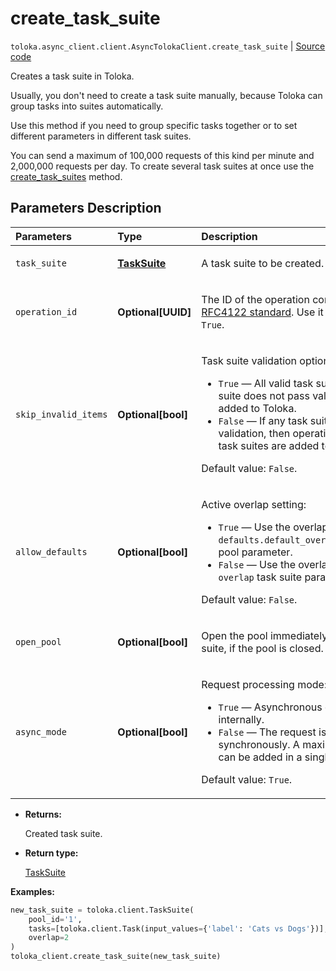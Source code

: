 # create_task_suite
`toloka.async_client.client.AsyncTolokaClient.create_task_suite` | [Source code](https://github.com/Toloka/toloka-kit/blob/v1.1.3/src/client/__init__.py#L0)

Creates a task suite in Toloka.


Usually, you don't need to create a task suite manually, because Toloka can group tasks into suites automatically.

Use this method if you need to group specific tasks together or to set different parameters in different task suites.

You can send a maximum of 100,000 requests of this kind per minute and 2,000,000 requests per day.
To create several task suites at once use the [create_task_suites](toloka.client.TolokaClient.create_task_suites.md) method.

## Parameters Description

| Parameters | Type | Description |
| :----------| :----| :-----------|
`task_suite`|**[TaskSuite](toloka.client.task_suite.TaskSuite.md)**|<p>A task suite to be created.</p>
`operation_id`|**Optional\[UUID\]**|<p>The ID of the operation conforming to the [RFC4122 standard](https://tools.ietf.org/html/rfc4122). Use it if the `async_mode` is set to `True`.</p>
`skip_invalid_items`|**Optional\[bool\]**|<p>Task suite validation option:</p> <ul> <li>`True` — All valid task suites are added. If a task suite does not pass validation, then it is not added to Toloka.</li> <li>`False` — If any task suite does not pass validation, then operation is cancelled and no task suites are added to Toloka.</li> </ul> <p></p><p>Default value: `False`.</p>
`allow_defaults`|**Optional\[bool\]**|<p>Active overlap setting:</p> <ul> <li>`True` — Use the overlap that is set in the `defaults.default_overlap_for_new_task_suites` pool parameter.</li> <li>`False` — Use the overlap that is set in the `overlap` task suite parameter.</li> </ul> <p></p><p>Default value: `False`.</p>
`open_pool`|**Optional\[bool\]**|<p>Open the pool immediately after creating a task suite, if the pool is closed.</p>
`async_mode`|**Optional\[bool\]**|<p>Request processing mode:</p> <ul> <li>`True` — Asynchronous operation is started internally.</li> <li>`False` — The request is processed synchronously. A maximum of 5000 task suites can be added in a single request in this mode.</li> </ul> <p></p><p>Default value: `True`.</p>

* **Returns:**

  Created task suite.

* **Return type:**

  [TaskSuite](toloka.client.task_suite.TaskSuite.md)

**Examples:**


```python
new_task_suite = toloka.client.TaskSuite(
    pool_id='1',
    tasks=[toloka.client.Task(input_values={'label': 'Cats vs Dogs'})],
    overlap=2
)
toloka_client.create_task_suite(new_task_suite)
```
